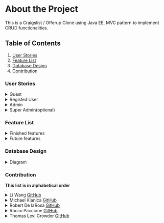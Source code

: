 # About the Project
This is a Craigslist / Offerup Clone using Java EE, MVC pattern to implement CRUD functionalities.


## Table of Contents
1. [User Stories](https://github.com/Adlister-2020/Adlister-2020/tree/li-wang#user-stories)
2. [Feature List](https://github.com/Adlister-2020/Adlister-2020/tree/li-wang#feature-list)
3. [Database Design](https://github.com/Adlister-2020/Adlister-2020/tree/li-wang#database-design)
4. [Contribution](https://github.com/Adlister-2020/Adlister-2020/tree/li-wang#contribution)

### User Stories
<details>
  <summary>Guest</summary>

  1. [x] As a **guest**, when I ***visit the url*** I expect to ***view all ads***.  
  
  2. [x] As a **guest**, when I ***click an ad*** I expect to ***view the ad***. 
  
  3. [x] As a **guest**, when I ***go to the landing page*** I expect to ***search the ads by keywords***.    
  
  4. [x] As a **guest**, when I ***go to the landing page*** I expect to ***sort the ads by category***.  
  
  5. [x] As a **guest**, when I ***click the register button*** I expect to ***be able to register***. 
  
  6. [ ] As a **guest**, when I ***click the about page*** I expect to ***see About Us page***. 
</details>

<details>
  <summary>Registed User</summary>

  1. [x] As a **user**, when I ***login in*** I expect to ***view my profile page which displays all my ads***.  
  
  2. [x] As a **user**, when I ***login in*** I expect to ***perform all guest features***. 
  
  3. [x] As a **user**, when I ***login in*** I expect to ***CRUD all my own ads***.    
  
  4. [x] As a **user**, when I ***view an ad*** I expect to ***see its creator's contact information***.  
  
  5. [x] As a **user**, when I ***visit other user's profile*** I expect to ***be able to see it***. 
  
  6. [x] As a **user**, when I ***visit my profile page*** I expect to ***be able to edit it***. 
  
  7. [x] As a **user**, when I ***login*** I expect to ***be able to change my password***. 
  
  8. [x] As a **user**, when I ***click log out*** I expect to ***log out***. 
  
  9. [ ] As a **user**, when I ***click delete account*** I expect to ***delete my account***. 
</details>

<details>
  <summary>Admin</summary>

  1. [ ] As an **admin**, when I ***login in*** I expect to ***view admin dashboard page***.  
  
  2. [ ] As an **admin**, when I ***visit admin dashboard*** I expect to ***view the ads table and see all the info including total ads***. 
  
  3. [ ] As an **admin**, when I ***view ads table*** I expect to ***be able to perform CRUD functionality on ads***. 
  
  4. [ ] As an **admin**, when I ***visit admin dashboard*** I expect to ***view the users table and see all the info including total users***.    
  
  5. [ ] As an **admin**, when I ***view users table*** I expect to ***be able to perform CRUD functionality on users***. 
  
  6. [ ] As an **admin**, when I ***visit admin dashboard*** I expect to ***view the categories table***.  
  
  7. [ ] As an **admin**, when I ***view categories table*** I expect to ***be able to perform CRUD functionality on categories***. 
</details>

<details>
  <summary>Super Admin(optional)</summary>

  1. [ ] As a **super admin**, when I *login in* I expect to *view super admin dashboard page*.  
  
  2. [ ] As a **super admin**, when I *visit super admin dashboard* I expect to *be able to have all admin features*. 
  
  3. [ ] As a **super admin**, when I *visit super admin dashboard* I expect to *be able to CRUD admins*. 
</details>

### Feature List

<details>
  <summary>Finished features</summary>

  1. [x] Register user and login auth  
  
  2. [x] Login user can create ads
  
  3. [x] Page shows all ads
  
  4. [x] Page show individual ad  
    
  5. [x] User profile page lock down (only available for the logged in user)
   
  6. [x] Allow user to log out
  
  7. [x] Allows user to search through the ads in your database by title or description
  
  8. [x] Show the user's Ads on their profile page
  
  9. [x] Ensure usernames are unique
  
  10. [x] Dynamic navbar for logged in users and guests
  
  11. [x] Allow users to update and delete Ads
  
  12. [x] Allow users to update their profile information
  
  13. [x] Error Messages
  
  14. [x] Sticky Forms
  
  15. [x] Allow an Ad to have many categories
  
  16. [ ] Allow an Ad to have an image
  
  17. [ ] Intended Redirects
  
  18. [ ] Mobile responsiveness
  
  19. [ ] Allow users to delete account
</details>

<details>
  <summary>Future features</summary>

  1. [ ] Implement a Mail API 
  
  2. [ ] Implement a Map/Geolocation API
  
  3. [ ] Password recovery
  
  4. [ ] Custom error/404 page 
  
  5. [ ] Subcategories 
  
  6. [ ] Super admin 
  
  7. [ ] Deployment 
</details>

### Database Design
<details>
  <summary>Diagram</summary>
    
</details>

### Contribution
**This list is in alphabetical order**
<details>
  <summary>Li Wang  <a href="https://github.com/liliwang1" target="_blank">GitHub</a></summary>
  
  1. User can choose categories when creating and ad.  
  2. Display categories of each ad.
  3. User can search ads by each category.
  4. Add README.md.
</details>

<details>
  <summary>Michael Klanica <a href="https://github.com/michaelklanica" target="_blank">GitHub</a></summary>

  1.  
  2. 
  3. 
  4. 
</details>

<details>
  <summary>Robert De laRosa <a href="https://github.com/rdelarosa3" target="_blank">GitHub</a></summary>

  1.  
  2. 
  3. 
  4. 
</details>
  
<details>
  <summary>Rocco Paccione <a href="https://github.com/roccopaccione" target="_blank">GitHub</a></summary>

  1.  
  2. 
  3. 
  4. 
</details>
 
<details>
  <summary>Thomas Levi Crowder <a href="https://github.com/ThomasCrowder703" target="_blank">GitHub</a></summary>

  1.  
  2. 
  3. 
  4. 
</details>
